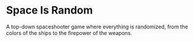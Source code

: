 # Space Is Random
A top-down spaceshooter game where everything is randomized, from the colors of the ships to the firepower of the weapons.
